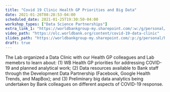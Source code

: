 ```yaml
---
title: "Covid 19 Clinic Health GP Priorities and Big Data"
date: 2021-01-26T08:28:53-04:00
scheduled_date: 2021-01-25T19:30:50-04:00
workshop_types: ["Data Science Partnerships"]
extra_link_1: "https://worldbankgroup-my.sharepoint.com/:w:/g/personal/hkrambeck_worldbank_org/EeMM_S9-G2tMppcA4eM7c5cBrY9F0C8zBoM9efc9k-UO5Q?e=J1HsFK"
video_path: "https://olc.worldbank.org/content/covid-19-data-clinic"
slides_path: "https://worldbankgroup-my.sharepoint.com/:p:/g/personal/hkrambeck_worldbank_org/Ec1GE7-oYUxIkovKc0MLQ8YB5VjvnG4QtMOUfgXRh5esJQ?e=PaFudl"
draft: true
---
```


The Lab organized a Data Clinic with our Health GP colleagues and Lab memebrs to learn about: (1) WB Health GP priorities for addressing COVID-19 and planned analytical work; (2) Data resources available to Bank staff through the Development Data Partnership (Facebook, Google Health Trends, and MapBox); and (3) Preliminary big data analytics being undertaken by Bank colleagues on different aspects of COVID-19 response.
